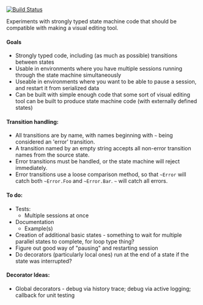 [![Build Status](https://travis-ci.org/andrewstart/state-machine.svg?branch=master)](https://travis-ci.org/andrewstart/state-machine)

Experiments with strongly typed state machine code that should be compatible with making a visual editing tool.

#### Goals
* Strongly typed code, including (as much as possible) transitions between states
* Usable in environments where you have multiple sessions running through the state machine simultaneously
* Useable in environments where you want to be able to pause a session, and restart it from serialized data
* Can be built with simple enough code that some sort of visual editing tool can be built to produce state machine code (with externally defined states)

#### Transition handling:
* All transitions are by name, with names beginning with `~` being considered an 'error' transition.
* A transition named by an empty string accepts all non-error transition names from the source state.
* Error transitions must be handled, or the state machine will reject immediately.
* Error transitions use a loose comparison method, so that `~Error` will catch both `~Error.Foo` and `~Error.Bar`.
`~` will catch all errors.

#### To do:
* Tests:
	* Multiple sessions at once
* Documentation
	* Example(s)
* Creation of additional basic states - something to wait for multiple parallel states to complete, for loop type thing?
* Figure out good way of "pausing" and restarting session
* Do decorators (particularly local ones) run at the end of a state if the state was interrupted?

#### Decorator Ideas:
* Global decorators - debug via history trace; debug via active logging; callback for unit testing